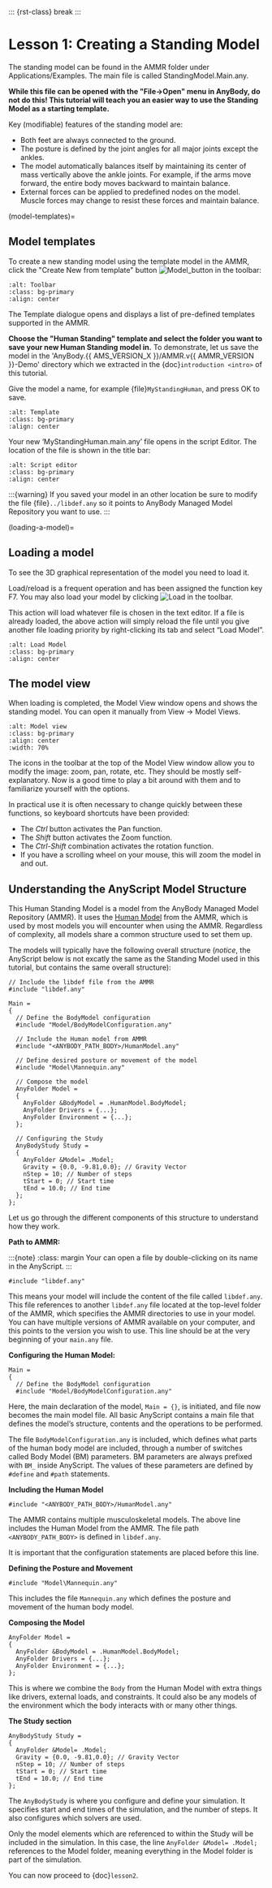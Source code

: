 ::: {rst-class} break
:::

# Lesson 1: Creating a Standing Model

The standing model can be found in the AMMR folder under Applications/Examples.
The main file is called StandingModel.Main.any.

**While this file can be opened with the "File->Open" menu in AnyBody, do not do
this! This tutorial will teach you an easier way to use the Standing Model as a
starting template.**

Key (modifiable) features of the standing model are:

- Both feet are always connected to the ground.
- The posture is defined by the joint angles for all major joints except the ankles.
- The model automatically balances itself by maintaining its center of mass
  vertically above the ankle joints. For example, if the arms move forward, the
  entire body moves backward to maintain balance.
- External forces can be applied to predefined nodes on the model. Muscle forces
  may change to resist these forces and maintain balance.

(model-templates)=

## Model templates

To create a new standing model using the template model in the AMMR, click the
"Create New from template" button ![Model_button](_static/lesson1/image_1.png)
in the toolbar:

```{image} _static/lesson1/image_2.png
:alt: Toolbar
:class: bg-primary
:align: center
```

The Template dialogue opens and displays a list of pre-defined templates
supported in the AMMR.

**Choose the "Human Standing" template and select the
folder you want to save your new Human Standing model in.** To demonstrate, let us
save the model in the 'AnyBody.{{ AMS_VERSION_X }}/AMMR.v{{ AMMR_VERSION }}-Demo' directory
which we extracted in the {doc}`introduction <intro>` of this tutorial.

Give the model a name, for example {file}`MyStandingHuman`, and press OK to save.

```{image} _static/lesson1/image_3b.png
:alt: Template
:class: bg-primary
:align: center
```

Your new ‘MyStandingHuman.main.any’ file opens in the script Editor. The
location of the file is shown in the title bar:

```{image} _static/lesson1/image_4.png
:alt: Script editor
:class: bg-primary
:align: center
```

:::{warning} 
If you saved your model in an other location be sure to modify the file
{file}`../libdef.any` so it points to AnyBody Managed Model Repository you
want to use. 
:::

(loading-a-model)=

## Loading a model

To see the 3D graphical representation of the model you need to load it.

Load/reload is a frequent operation and has been assigned the function key F7.
You may also load your model by clicking ![Load](_static/lesson1/image_6.png)
in the toolbar.

This action will load whatever file is chosen in the text editor. If a file is
already loaded, the above action will simply reload the file until you give
another file loading priority by right-clicking its tab and select “Load Model”.

```{image} _static/lesson1/image_7.png
:alt: Load Model
:class: bg-primary
:align: center
```

## The model view

When loading is completed, the Model View window opens and shows the standing
model. You can open it manually from View -> Model Views.

```{image} _static/lesson1/image_5.png
:alt: Model view
:class: bg-primary
:align: center
:width: 70%
```

The icons in the toolbar at the top of the Model View window allow you to modify
the image: zoom, pan, rotate, etc. They should be mostly self-explanatory. Now
is a good time to play a bit around with them and to familiarize yourself with
the options.

In practical use it is often necessary to change quickly between these
functions, so keyboard shortcuts have been provided:

- The *Ctrl* button activates the Pan function.
- The *Shift* button activates the Zoom function.
- The *Ctrl-Shift* combination activates the rotation function.
- If you have a scrolling wheel on your mouse, this will zoom the model
  in and out.

## Understanding the AnyScript Model Structure

This Human Standing Model is a model from the AnyBody Managed Model Repository
(AMMR). It uses the [Human Model](https://anyscript.org/ammr/beta/body/models.html#the-body-model)
from the AMMR, which is used by most models you will encounter when using the AMMR.
Regardless of complexity, all models share a common structure used to set them
up.

The models will typically have the following overall structure (*notice*, the
AnyScript below is not excatly the same as the Standing Model used in this
tutorial, but contains the same overall structure):

```AnyScriptDoc
// Include the libdef file from the AMMR
#include "libdef.any"

Main =
{
  // Define the BodyModel configuration
  #include "Model/BodyModelConfiguration.any"

  // Include the Human model from AMMR
  #include "<ANYBODY_PATH_BODY>/HumanModel.any"

  // Define desired posture or movement of the model
  #include "Model\Mannequin.any"

  // Compose the model
  AnyFolder Model =
  {
    AnyFolder &BodyModel = .HumanModel.BodyModel;
    AnyFolder Drivers = {...};
    AnyFolder Environment = {...};
  };

  // Configuring the Study
  AnyBodyStudy Study =
  {
    AnyFolder &Model= .Model;
    Gravity = {0.0, -9.81,0.0}; // Gravity Vector
    nStep = 10; // Number of steps
    tStart = 0; // Start time
    tEnd = 10.0; // End time
  };
};
```

Let us go through the different components of this structure to understand how they work.

**Path to AMMR:** 

:::{note} 
:class: margin 
Your can open a file by double-clicking on its name in the AnyScript.
:::

```AnyScriptDoc
#include "libdef.any"
```

This means your model will include the content of the file called `libdef.any`.
This file references to another `libdef.any` file located at the top-level
folder of the AMMR, which specifies the AMMR directories to use in your model.
You can have multiple versions of AMMR available on your computer, and this
points to the version you wish to use. This line should be at the very beginning
of your `main.any` file.

**Configuring the Human Model:**

```AnyScriptDoc
Main =
{
  // Define the BodyModel configuration
  #include "Model/BodyModelConfiguration.any"
```

Here, the main declaration of the model, `Main = {}`, is initiated, and file now
becomes the main model file. All basic AnyScript contains a main file that
defines the model’s structure, contents and the operations to be performed. 

The file `BodyModelConfiguration.any` is included, which defines what parts of the
human body model are included, through a number of switches called Body Model 
(BM) parameters. BM parameters are always prefixed with `BM_` inside AnyScript.
The values of these parameters are defined by `#define` and `#path` statements.

**Including the Human Model**

```AnyScriptDoc
#include "<ANYBODY_PATH_BODY>/HumanModel.any"
```

The AMMR contains multiple musculoskeletal models. The above line includes the
Human Model from the AMMR. The file path `<ANYBODY_PATH_BODY>` is defined in
`libdef.any`. 

It is important that the configuration statements are placed
before this line.

**Defining the Posture and Movement**

```AnyScriptDoc
#include "Model\Mannequin.any"
```

This includes the file `Mannequin.any` which defines the posture and movement of
the human body model.

**Composing the Model**

```AnyScriptDoc
AnyFolder Model =
{
  AnyFolder &BodyModel = .HumanModel.BodyModel;
  AnyFolder Drivers = {...};
  AnyFolder Environment = {...};
};
```

This is where we combine the `Body` from the Human Model with extra things like
drivers, external loads, and constraints. It could also be any models of the
environment which the body interacts with or many other things.

**The Study section**

```AnyScriptDoc
AnyBodyStudy Study =
{
  AnyFolder &Model= .Model;
  Gravity = {0.0, -9.81,0.0}; // Gravity Vector
  nStep = 10; // Number of steps
  tStart = 0; // Start time
  tEnd = 10.0; // End time
};
```

The `AnyBodyStudy` is where you configure and define your simulation. It
specifies start and end times of the simulation, and the number of steps. It also
configures which solvers are used.

Only the model elements which are referenced to within the Study will be
included in the simulation. In this case, the line `AnyFolder &Model= .Model;`
references to the Model folder, meaning everything in the Model folder is part of the
simulation.

You can now proceed to {doc}`lesson2`.


